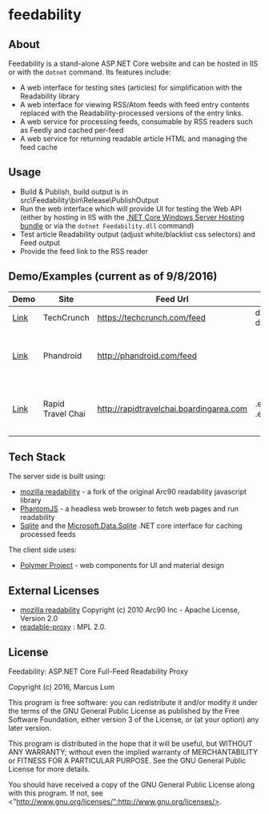 feedability
===========
About
-----
Feedability is a stand-alone ASP.NET Core website and can be hosted in IIS or with the `dotnet` command. Its features include:
* A web interface for testing sites (articles) for simplification with the Readability library
* A web interface for viewing RSS/Atom feeds with feed entry contents replaced with the Readability-processed versions of the entry links. 
* A web service for processing feeds, consumable by RSS readers such as Feedly and cached per-feed
* A web service for returning readable article HTML and managing the feed cache

Usage
-----
* Build & Publish, build output is in src\Feedability\bin\Release\PublishOutput
* Run the web interface which will provide UI for testing the Web API (either by hosting in IIS with the [.NET Core Windows Server Hosting bundle](https://go.microsoft.com/fwlink/?LinkId=817246) or via the `dotnet Feedability.dll` command)
* Test article Readability output (adjust white/blacklist css selectors) and Feed output
* Provide the feed link to the RSS reader

Demo/Examples (current as of 9/8/2016)
--------
Demo|Site|Feed Url|Whitelist|Blacklist
---|---|---|---|---
[Link](http://m4rc.us/sandbox/u/feedability/?method=article&url=https%3A%2F%2Ftechcrunch.com%2F2016%2F09%2F02%2Fgoogles-new-project-muse-proves-machines-arent-that-great-at-fashion-design%2F&whitelist=div.embed-twitter%2C+div.thumbnails&blacklist=div.slideshow+ol)|TechCrunch|https://techcrunch.com/feed|div.embed-twitter, div.thumbnails|div.slideshow ol
[Link](http://m4rc.us/sandbox/u/feedability/?method=article&url=http%3A%2F%2Fphandroid.com%2F2016%2F09%2F08%2Ftwitter-direct-message-update%2F&whitelist=&blacklist=div.ng-scope%2C+div.further-reading-container)|Phandroid|http://phandroid.com/feed||div.ng-scope, div.further-reading-container
[Link](http://m4rc.us/sandbox/u/feedability/?method=article&url=http%3A%2F%2Frapidtravelchai.boardingarea.com%2F2016%2F09%2F01%2Fibizas-curio-hilton%2F&whitelist=.et_social_inline%2C+.et_social_media_wrapper&blacklist=%23jp-relatedposts%2C+.entry-meta%2C+.ba-disclosure)|Rapid Travel Chai|http://rapidtravelchai.boardingarea.com|.et_social_inline, .et_social_media_wrapper|#jp-relatedposts, .entry-meta, .ba-disclosure

Tech Stack
----------
The server side is built using:
* [mozilla readability](https://github.com/mozilla/readability) - a fork of the original Arc90 readability javascript library
* [PhantomJS](http://phantomjs.org/) - a headless web browser to fetch web pages and run readability
* [Sqlite](https://www.sqlite.org/) and the [Microsoft.Data.Sqlite](https://github.com/aspnet/Microsoft.Data.Sqlite) .NET core interface for caching processed feeds

The client side uses:
* [Polymer Project](https://www.polymer-project.org/1.0/) - web components for UI and material design

External Licenses
-----------------
* [mozilla readability](https://github.com/mozilla/readability) Copyright (c) 2010 Arc90 Inc - Apache License, Version 2.0
* [readable-proxy](https://github.com/n1k0/readable-proxy/) : MPL 2.0.

License
-------
Feedability: ASP.NET Core Full-Feed Readability Proxy

Copyright (c) 2016, Marcus Lum

This program is free software: you can redistribute it and/or modify it under the terms of the GNU General Public License as published by the Free Software Foundation, either version 3 of the License, or (at your option) any later version.

This program is distributed in the hope that it will be useful, but WITHOUT ANY WARRANTY; without even the implied warranty of MERCHANTABILITY or FITNESS FOR A PARTICULAR PURPOSE. See the GNU General Public License for more details.

You should have received a copy of the GNU General Public License along with this program.  If not, see <"http://www.gnu.org/licenses/":http://www.gnu.org/licenses/>.
